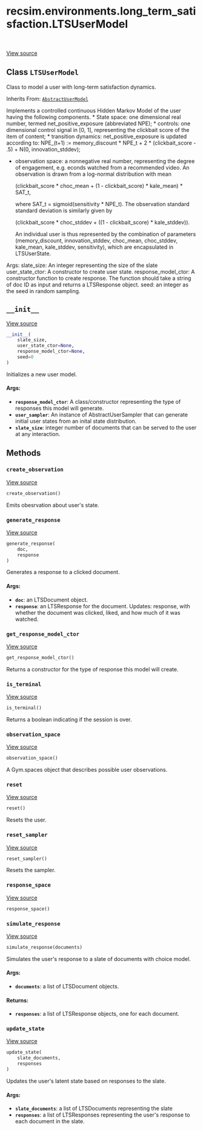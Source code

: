<div itemscope itemtype="http://developers.google.com/ReferenceObject">
<meta itemprop="name" content="recsim.environments.long_term_satisfaction.LTSUserModel" />
<meta itemprop="path" content="Stable" />
<meta itemprop="property" content="__init__"/>
<meta itemprop="property" content="create_observation"/>
<meta itemprop="property" content="generate_response"/>
<meta itemprop="property" content="get_response_model_ctor"/>
<meta itemprop="property" content="is_terminal"/>
<meta itemprop="property" content="observation_space"/>
<meta itemprop="property" content="reset"/>
<meta itemprop="property" content="reset_sampler"/>
<meta itemprop="property" content="response_space"/>
<meta itemprop="property" content="simulate_response"/>
<meta itemprop="property" content="update_state"/>
</div>

# recsim.environments.long_term_satisfaction.LTSUserModel

<table class="tfo-notebook-buttons tfo-api" align="left">
</table>

<a target="_blank" href="https://github.com/google-research/recsim/recsim/environments/long_term_satisfaction.py">View
source</a>

## Class `LTSUserModel`

Class to model a user with long-term satisfaction dynamics.

Inherits From: [`AbstractUserModel`](../../../recsim/user/AbstractUserModel.md)

<!-- Placeholder for "Used in" -->

Implements a controlled continuous Hidden Markov Model of the user having the
following components. * State space: one dimensional real number, termed
net_positive_exposure (abbreviated NPE); * controls: one dimensional control
signal in [0, 1], representing the clickbait score of the item of content; *
transition dynamics: net_positive_exposure is updated according to: NPE_(t+1) :=
memory_discount * NPE_t + 2 * (clickbait_score - .5) + N(0, innovation_stddev);
* observation space: a nonnegative real number, representing the degree of
engagement, e.g. econds watched from a recommended video. An observation is
drawn from a log-normal distribution with mean

    (clickbait_score * choc_mean
                    + (1 - clickbait_score) * kale_mean) * SAT_t,

    where SAT_t = sigmoid(sensitivity * NPE_t). The observation standard
    standard deviation is similarly given by

    (clickbait_score * choc_stddev + ((1 - clickbait_score) * kale_stddev)).

    An individual user is thus represented by the combination of parameters
    (memory_discount, innovation_stddev, choc_mean, choc_stddev, kale_mean,
    kale_stddev, sensitivity), which are encapsulated in LTSUserState.

Args: slate_size: An integer representing the size of the slate user_state_ctor:
A constructor to create user state. response_model_ctor: A constructor function
to create response. The function should take a string of doc ID as input and
returns a LTSResponse object. seed: an integer as the seed in random sampling.

<h2 id="__init__"><code>__init__</code></h2>

<a target="_blank" href="https://github.com/google-research/recsim/recsim/environments/long_term_satisfaction.py">View
source</a>

```python
__init__(
    slate_size,
    user_state_ctor=None,
    response_model_ctor=None,
    seed=0
)
```

Initializes a new user model.

#### Args:

*   <b>`response_model_ctor`</b>: A class/constructor representing the type of
    responses this model will generate.
*   <b>`user_sampler`</b>: An instance of AbstractUserSampler that can generate
    initial user states from an inital state distribution.
*   <b>`slate_size`</b>: integer number of documents that can be served to the
    user at any interaction.

## Methods

<h3 id="create_observation"><code>create_observation</code></h3>

<a target="_blank" href="https://github.com/google-research/recsim/recsim/user.py">View
source</a>

```python
create_observation()
```

Emits obesrvation about user's state.

<h3 id="generate_response"><code>generate_response</code></h3>

<a target="_blank" href="https://github.com/google-research/recsim/recsim/environments/long_term_satisfaction.py">View
source</a>

```python
generate_response(
    doc,
    response
)
```

Generates a response to a clicked document.

#### Args:

*   <b>`doc`</b>: an LTSDocument object.
*   <b>`response`</b>: an LTSResponse for the document. Updates: response, with
    whether the document was clicked, liked, and how much of it was watched.

<h3 id="get_response_model_ctor"><code>get_response_model_ctor</code></h3>

<a target="_blank" href="https://github.com/google-research/recsim/recsim/user.py">View
source</a>

```python
get_response_model_ctor()
```

Returns a constructor for the type of response this model will create.

<h3 id="is_terminal"><code>is_terminal</code></h3>

<a target="_blank" href="https://github.com/google-research/recsim/recsim/environments/long_term_satisfaction.py">View
source</a>

```python
is_terminal()
```

Returns a boolean indicating if the session is over.

<h3 id="observation_space"><code>observation_space</code></h3>

<a target="_blank" href="https://github.com/google-research/recsim/recsim/user.py">View
source</a>

```python
observation_space()
```

A Gym.spaces object that describes possible user observations.

<h3 id="reset"><code>reset</code></h3>

<a target="_blank" href="https://github.com/google-research/recsim/recsim/user.py">View
source</a>

```python
reset()
```

Resets the user.

<h3 id="reset_sampler"><code>reset_sampler</code></h3>

<a target="_blank" href="https://github.com/google-research/recsim/recsim/user.py">View
source</a>

```python
reset_sampler()
```

Resets the sampler.

<h3 id="response_space"><code>response_space</code></h3>

<a target="_blank" href="https://github.com/google-research/recsim/recsim/user.py">View
source</a>

```python
response_space()
```

<h3 id="simulate_response"><code>simulate_response</code></h3>

<a target="_blank" href="https://github.com/google-research/recsim/recsim/environments/long_term_satisfaction.py">View
source</a>

```python
simulate_response(documents)
```

Simulates the user's response to a slate of documents with choice model.

#### Args:

*   <b>`documents`</b>: a list of LTSDocument objects.

#### Returns:

*   <b>`responses`</b>: a list of LTSResponse objects, one for each document.

<h3 id="update_state"><code>update_state</code></h3>

<a target="_blank" href="https://github.com/google-research/recsim/recsim/environments/long_term_satisfaction.py">View
source</a>

```python
update_state(
    slate_documents,
    responses
)
```

Updates the user's latent state based on responses to the slate.

#### Args:

*   <b>`slate_documents`</b>: a list of LTSDocuments representing the slate
*   <b>`responses`</b>: a list of LTSResponses representing the user's response
    to each document in the slate.
